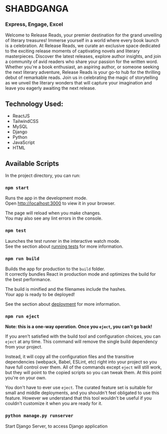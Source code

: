 # SHABDGANGA
### Express, Engage, Excel

Welcome to Release Reads, your premier destination for the grand unveiling of literary treasures! Immerse yourself in a world where every book launch is a celebration. At Release Reads, we curate an exclusive space dedicated to the exciting release moments of captivating novels and literary masterpieces. Discover the latest releases, explore author insights, and join a community of avid readers who share your passion for the written word. Whether you're a book enthusiast, an aspiring author, or someone seeking the next literary adventure, Release Reads is your go-to hub for the thrilling debut of remarkable reads. Join us in celebrating the magic of storytelling as we unveil the literary wonders that will capture your imagination and leave you eagerly awaiting the next release.

## Technology Used:

- ReactJS
- TailwindCSS
- MySQL
- Django
- Python
- JavaScript
- HTML

## Available Scripts

In the project directory, you can run:

### `npm start`

Runs the app in the development mode.\
Open [http://localhost:3000](http://localhost:3000) to view it in your browser.

The page will reload when you make changes.\
You may also see any lint errors in the console.

### `npm test`

Launches the test runner in the interactive watch mode.\
See the section about [running tests](https://facebook.github.io/create-react-app/docs/running-tests) for more information.

### `npm run build`

Builds the app for production to the `build` folder.\
It correctly bundles React in production mode and optimizes the build for the best performance.

The build is minified and the filenames include the hashes.\
Your app is ready to be deployed!

See the section about [deployment](https://facebook.github.io/create-react-app/docs/deployment) for more information.

### `npm run eject`

**Note: this is a one-way operation. Once you `eject`, you can't go back!**

If you aren't satisfied with the build tool and configuration choices, you can `eject` at any time. This command will remove the single build dependency from your project.

Instead, it will copy all the configuration files and the transitive dependencies (webpack, Babel, ESLint, etc) right into your project so you have full control over them. All of the commands except `eject` will still work, but they will point to the copied scripts so you can tweak them. At this point you're on your own.

You don't have to ever use `eject`. The curated feature set is suitable for small and middle deployments, and you shouldn't feel obligated to use this feature. However we understand that this tool wouldn't be useful if you couldn't customize it when you are ready for it.

### `python manage.py runserver`

Start Django Server, to access Django application
